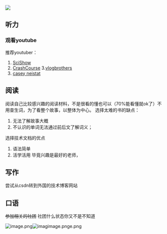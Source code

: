 ![](http://i.epochtimes.com/assets/uploads/2016/03/160311101729836-600x400.jpg)
## 听力
### 观看youtube
推荐youtuber：

1. [SciShow](https://www.youtube.com/user/scishow)
2. [CrashCourse](https://www.youtube.com/user/crashcourse)
3.[vlogbrothers](https://www.youtube.com/user/vlogbrothers)
4. [casey neistat](https://www.youtube.com/user/caseyneistat)

## 阅读
阅读自己比较感兴趣的阅读材料，不是很看的懂也可以（70%能看懂就ok了）不用查生词，为了看整个故事，以整体为中心。
选择太难的书的缺点：
1. 无法了解故事大概
2. 不认识的单词无法通过前后文了解词义；

选择技术文档的优点
1. 语法简单
2. 活学活用
毕竟兴趣是最好的老师，

## 写作

尝试从csdn转到外国的技术博客网站

## 口语

~~参加相关的社团~~ 社团什么状态你又不是不知道

![image.png](http://wujiashuaitupiancunchu.oss-cn-shanghai.aliyuncs.com/jupyter_notebook_img/onbcd887q4.png)![imag![image.png](http://wujiashuaitupiancunchu.oss-cn-shanghai.aliyuncs.com/jupyter_notebook_img/sc8imf9h23b.png)e.png](http://wujiashuaitupiancunchu.oss-cn-shanghai.aliyuncs.com/jupyter_notebook_img/gkn1g0b76.png)
